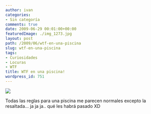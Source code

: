 ```yaml
---
author: ivan
categories:
- Sin categoría
comments: true
date: 2009-06-29 00:01:00+00:00
featuredImage: ./img_1273.jpg
layout: post
path: /2009/06/wtf-en-una-piscina
slug: wtf-en-una-piscina
tags:
- Curiosidades
- Locuras
- WTF
title: WTF en una piscina!
wordpress_id: 751
---
```


[![](/photos/img_1273.jpg)](https://4.bp.blogspot.com/_T2UWuNJg3dQ/Ske-0klEFXI/AAAAAAAACBs/PmgoxLluvVs/s1600-h/img_1273.jpg)

Todas las reglas para una piscina me parecen normales excepto la resaltada... ja ja ja.. qué les habrá pasado XD
